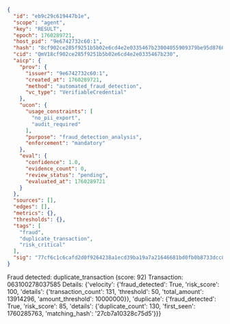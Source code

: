 ```json
{
  "id": "eb9c29c619447b1e",
  "scope": "agent",
  "key": "RESULT",
  "epoch": 1760289721,
  "host_pid": "9e6742732c60:1",
  "hash": "8cf902ce285f9251b5b02e6cd4e2e0335467b23004055909379be95d8760de33",
  "cid": "QmV18cf902ce285f9251b5b02e6cd4e2e0335467b230",
  "aicp": {
    "prov": {
      "issuer": "9e6742732c60:1",
      "created_at": 1760289721,
      "method": "automated_fraud_detection",
      "vc_type": "VerifiableCredential"
    },
    "ucon": {
      "usage_constraints": [
        "no_pii_export",
        "audit_required"
      ],
      "purpose": "fraud_detection_analysis",
      "enforcement": "mandatory"
    },
    "eval": {
      "confidence": 1.0,
      "evidence_count": 0,
      "review_status": "pending",
      "evaluated_at": 1760289721
    }
  },
  "sources": [],
  "edges": [],
  "metrics": {},
  "thresholds": {},
  "tags": [
    "fraud",
    "duplicate_transaction",
    "risk_critical"
  ],
  "sig": "77cf6c1c6cafd2d0f9264238a1ecd39ba19a7a21646681bd0fb0b8733dcc8c0e"
}
```

Fraud detected: duplicate_transaction (score: 92)
Transaction: 063100278037585
Details: {'velocity': {'fraud_detected': True, 'risk_score': 100, 'details': {'transaction_count': 131, 'threshold': 50, 'total_amount': 13914296, 'amount_threshold': 10000000}}, 'duplicate': {'fraud_detected': True, 'risk_score': 85, 'details': {'duplicate_count': 130, 'first_seen': 1760285763, 'matching_hash': '27cb7a10328c75d5'}}}